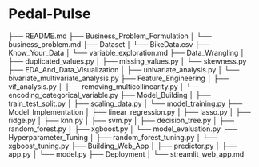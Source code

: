 # Pedal-Pulse

├── README.md
├── Business_Problem_Formulation
│   └── business_problem.md
├── Dataset
│   └── BikeData.csv
├── Know_Your_Data
│   └── variable_exploration.md
├── Data_Wrangling
│   ├── duplicated_values.py
│   ├── missing_values.py
│   └── skewness.py
├── EDA_And_Data_Visualization
│   ├── univariate_analysis.py
│   └── bivariate_multivariate_analysis.py
├── Feature_Engineering
│   ├── vif_analysis.py
│   ├── removing_multicollinearity.py
│   └── encoding_categorical_variable.py
├── Model_Building
│   ├── train_test_split.py
│   ├── scaling_data.py
│   └── model_training.py
├── Model_Implementation
│   ├── linear_regression.py
│   ├── lasso.py
│   ├── ridge.py
│   ├── knn.py
│   ├── svm.py
│   ├── decision_tree.py
│   ├── random_forest.py
│   ├── xgboost.py
│   └── model_evaluation.py
├── Hyperparameter_Tuning
│   ├── random_forest_tuning.py
│   └── xgboost_tuning.py
├── Building_Web_App
│   ├── predictor.py
│   ├── app.py
│   └── model.py
├── Deployment
│   └── streamlit_web_app.md
